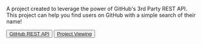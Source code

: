 
 <p className="my-5">
        A project created to leverage the power of GitHub's 3rd Party REST API.
        This project can help you find users on GitHub with a simple search of
        their name!
      </p>
      <div className="flex justify-between items-center">
        <button className="hover:bg-gray-600 p-2 rounded m-5">
          <a href="https://docs.github.com/en/rest">GitHub REST API</a>
        </button>
        <button className="hover:bg-gray-500 p-2 rounded m-5">
          <a href="https://anirudh-github-finder.netlify.app/">Project Viewing</a>
        </button>
      </div>
